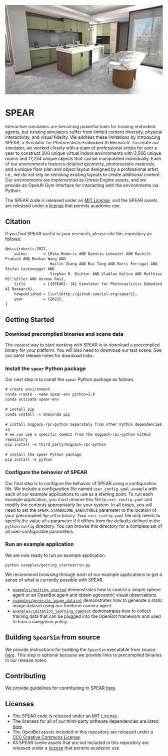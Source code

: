 ![SPEAR](docs/images/teaser_web.jpg "SPEAR")

# SPEAR

Interactive simulators are becoming powerful tools for training embodied agents, but existing simulators suffer from limited content diversity, physical interactivity, and visual fidelity. We address these limitations by introducing SPEAR, a Simulator for Photorealistic Embodied AI Research. To create our simulator, we worked closely with a team of professional artists for over a year to construct 300 unique virtual indoor environments with 2,566 unique rooms and 17,234 unique objects that can be manipulated individually. Each of our environments features detailed geometry, photorealistic materials, and a unique floor plan and object layout designed by a professional artist, i.e., we do not rely on remixing existing layouts to create additional content. Our environments are implemented as Unreal Engine assets, and we provide an OpenAI Gym interface for interacting with the environments via Python.

The SPEAR code is released under an [MIT License](LICENSE.txt), and the SPEAR assets are released under a [license](LICENSE_ASSETS.txt) that permits academic use.

## Citation

If you find SPEAR useful in your research, please cite this repository as follows:

```
@misc{roberts:2022,
    author       = {Mike Roberts AND Quentin Leboutet AND Rachith Prakash AND Renhan Wang AND
                    Hailin Zhang AND Rui Tang AND Marti Ferragut AND Stefan Leutenegger AND
                    Stephan R. Richter AND Vladlen Koltun AND Matthias M{\"u}ller AND German Ros},
    title        = {{SPEAR}: {A} Simulator for Photorealistic Embodied AI Research},
    howpublished = {\url{http://github.com/isl-org/spear}},
    year         = {2022},
}
```

## Getting Started

### Download precompiled binaries and scene data

The easiest way to start working with SPEAR is to download a precompiled binary for your platform. You will also need to download our test scene. See our latest release notes for download links.

### Install the `spear` Python package

Our next step is to install the `spear` Python package as follows.

```console
# create environment
conda create --name spear-env python=3.8
conda activate spear-env

# install pip
conda install -c anaconda pip

# install msgpack-rpc-python separately from other Python dependencies so
# we can use a specific commit from the msgpack-rpc-python GitHub repository
pip install -e third_party/msgpack-rpc-python

# install the spear Python package
pip install -e python
```

### Configure the behavior of SPEAR

Our final step is to configure the behavior of SPEAR using a configuration file. We include a configuration file named `user_config.yaml.example` with each of our example applications to use as a starting point. To run each example application, you must rename this file to `user_config.yaml` and modify the contents appropriately for your system. In all cases, you will need to set the `SPEAR.STANDALONE_EXECUTABLE` parameter to the location of your precompiled `SpearSim` binary. Your `user_config.yaml` file only needs to specify the value of a parameter if it differs from the defaults defined in the `python/config` directory. You can browse this directory for a complete set of all user-configurable parameters.

### Run an example application

We are now ready to run an example application.

```console
python examples/getting_started/run.py
```

We recommend browsing through each of our example applications to get a sense of what is currently possible with SPEAR.
  - [`examples/getting_started`](examples/getting_started) demonstrates how to control a simple sphere agent or an OpenBot agent and obtain egocentric visual observations.
  - [`examples/generate_image_dataset`](examples/generate_image_dataset) demonstrates how to generate a static image dataset using our freeform camera agent.
  - [`examples/imitation_learning_openbot`](examples/imitation_learning_openbot) demonstrates how to collect training data that can be plugged into the OpenBot framework and used to train a navigation policy.

## Building `SpearSim` from source

We provide instructions for building the `SpearSim` executable from source [here](docs/building_spearsim.md). This step is optional because we provide links to precompiled binaries in our release notes.

## Contributing

We provide guidelines for contributing to SPEAR [here](docs/building_spearsim.md).

## Licenses

- The SPEAR code is released under an [MIT License](LICENSE.txt).
- The licenses for all of our third-party software dependencies are listed [here](ACKNOWLEDGMENTS.txt).
- The OpenBot assets included in this repository are released under a [CC0 Creative Commons License](http://creativecommons.org/publicdomain/zero/1.0).
- All SPEAR scene assets that are not included in this repository are released under a [license](LICENSE_ASSETS.txt) that permits academic use.
